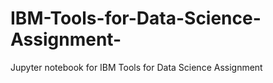 # IBM-Tools-for-Data-Science-Assignment-
Jupyter notebook for IBM Tools for Data Science Assignment
